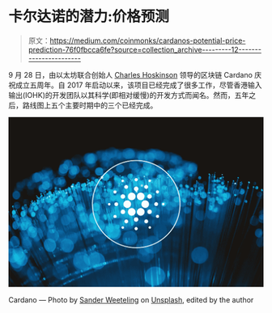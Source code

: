 # 卡尔达诺的潜力:价格预测

> 原文：<https://medium.com/coinmonks/cardanos-potential-price-prediction-76f0fbcca6fe?source=collection_archive---------12----------------------->

9 月 28 日，由以太坊联合创始人 [Charles Hoskinson](https://twitter.com/IOHK_Charles) 领导的区块链 Cardano 庆祝成立五周年。自 2017 年启动以来，该项目已经完成了很多工作，尽管香港输入输出(IOHK)的开发团队以其科学(即相对缓慢)的开发方式而闻名。然而，五年之后，路线图上五个主要时期中的三个已经完成。

![](img/5996dc710e5f2a22bc4295b235d945e0.png)

Cardano — Photo by [Sander Weeteling](https://unsplash.com/@sanderweeteling?utm_source=unsplash&utm_medium=referral&utm_content=creditCopyText) on [Unsplash](https://unsplash.com/s/photos/network?utm_source=unsplash&utm_medium=referral&utm_content=creditCopyText), edited by the author